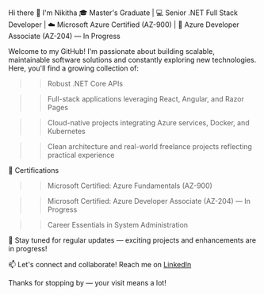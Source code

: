 Hi there 👋 I'm Nikitha
🎓 Master's Graduate | 💻 Senior .NET Full Stack Developer | ☁️ Microsoft Azure Certified (AZ-900) | 🚀 Azure Developer Associate (AZ-204) — In Progress

Welcome to my GitHub!
I'm passionate about building scalable, maintainable software solutions and constantly exploring new technologies. Here, you'll find a growing collection of:

>> Robust .NET Core APIs

>> Full-stack applications leveraging React, Angular, and Razor Pages

>> Cloud-native projects integrating Azure services, Docker, and Kubernetes

>> Clean architecture and real-world freelance projects reflecting practical experience

📜 Certifications
>> Microsoft Certified: Azure Fundamentals (AZ-900)

>> Microsoft Certified: Azure Developer Associate (AZ-204) — In Progress

>> Career Essentials in System Administration

📌 Stay tuned for regular updates — exciting projects and enhancements are in progress!

📫 Let's connect and collaborate! Reach me on [LinkedIn](https://www.linkedin.com/in/nikitha-mayreddy-b80055356)

Thanks for stopping by — your visit means a lot!

